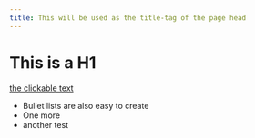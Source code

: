 ```yaml
---
title: This will be used as the title-tag of the page head
---
```


# This is a H1

[the clickable text](http://xlson.com/)

* Bullet lists are also easy to create
* One more
* another test
